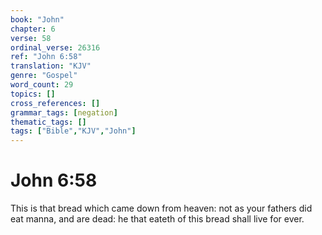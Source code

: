 ```yaml
---
book: "John"
chapter: 6
verse: 58
ordinal_verse: 26316
ref: "John 6:58"
translation: "KJV"
genre: "Gospel"
word_count: 29
topics: []
cross_references: []
grammar_tags: [negation]
thematic_tags: []
tags: ["Bible","KJV","John"]
---
```


# John 6:58

This is that bread which came down from heaven: not as your fathers did eat manna, and are dead: he that eateth of this bread shall live for ever.
